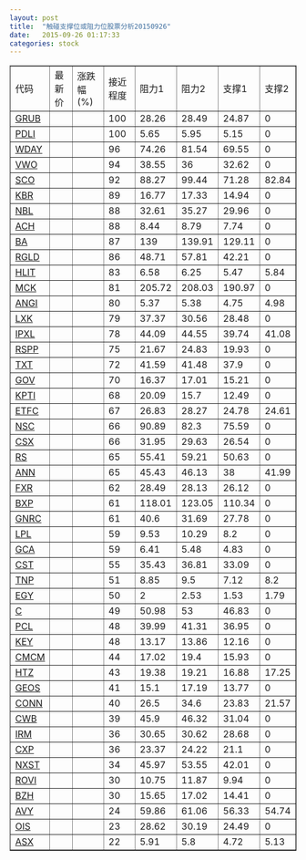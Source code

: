 ```yaml
---
layout: post
title:  "触碰支撑位或阻力位股票分析20150926"
date:   2015-09-26 01:17:33
categories: stock
---
```

<script type="text/javascript">
var stockList = []
stockList.push('gb_grub');
stockList.push('gb_pdli');
stockList.push('gb_wday');
stockList.push('gb_vwo');
stockList.push('gb_sco');
stockList.push('gb_kbr');
stockList.push('gb_nbl');
stockList.push('gb_ach');
stockList.push('gb_ba');
stockList.push('gb_rgld');
stockList.push('gb_hlit');
stockList.push('gb_mck');
stockList.push('gb_angi');
stockList.push('gb_lxk');
stockList.push('gb_ipxl');
stockList.push('gb_rspp');
stockList.push('gb_txt');
stockList.push('gb_gov');
stockList.push('gb_kpti');
stockList.push('gb_etfc');
stockList.push('gb_nsc');
stockList.push('gb_csx');
stockList.push('gb_rs');
stockList.push('gb_ann');
stockList.push('gb_fxr');
stockList.push('gb_bxp');
stockList.push('gb_gnrc');
stockList.push('gb_lpl');
stockList.push('gb_gca');
stockList.push('gb_cst');
stockList.push('gb_tnp');
stockList.push('gb_egy');
stockList.push('gb_c');
stockList.push('gb_pcl');
stockList.push('gb_key');
stockList.push('gb_cmcm');
stockList.push('gb_htz');
stockList.push('gb_geos');
stockList.push('gb_conn');
stockList.push('gb_cwb');
stockList.push('gb_irm');
stockList.push('gb_cxp');
stockList.push('gb_nxst');
stockList.push('gb_rovi');
stockList.push('gb_bzh');
stockList.push('gb_avy');
stockList.push('gb_ois');
stockList.push('gb_asx');
</script>
<table border="1">
 <tr>
 <td>代码</td>
 <td>最新价</td>
 <td>涨跌幅(%)</td>
 <td>接近程度</td>
 <td>阻力1</td>
 <td>阻力2</td>
 <td>支撑1</td>
 <td>支撑2</td>
</tr>
  <tr id="grub" class="green">
  <td><a href="http://stock.finance.sina.com.cn/usstock/quotes/GRUB.html" target="_blank">GRUB</a></td><td></td><td></td><td>100</td><td>28.26</td><td>28.49</td><td>24.87</td><td>0</td></tr>
  <tr id="pdli" class="green">
  <td><a href="http://stock.finance.sina.com.cn/usstock/quotes/PDLI.html" target="_blank">PDLI</a></td><td></td><td></td><td>100</td><td>5.65</td><td>5.95</td><td>5.15</td><td>0</td></tr>
  <tr id="wday" class="red">
  <td><a href="http://stock.finance.sina.com.cn/usstock/quotes/WDAY.html" target="_blank">WDAY</a></td><td></td><td></td><td>96</td><td>74.26</td><td>81.54</td><td>69.55</td><td>0</td></tr>
  <tr id="vwo" class="green">
  <td><a href="http://stock.finance.sina.com.cn/usstock/quotes/VWO.html" target="_blank">VWO</a></td><td></td><td></td><td>94</td><td>38.55</td><td>36</td><td>32.62</td><td>0</td></tr>
  <tr id="sco" class="green">
  <td><a href="http://stock.finance.sina.com.cn/usstock/quotes/SCO.html" target="_blank">SCO</a></td><td></td><td></td><td>92</td><td>88.27</td><td>99.44</td><td>71.28</td><td>82.84</td></tr>
  <tr id="kbr" class="red">
  <td><a href="http://stock.finance.sina.com.cn/usstock/quotes/KBR.html" target="_blank">KBR</a></td><td></td><td></td><td>89</td><td>16.77</td><td>17.33</td><td>14.94</td><td>0</td></tr>
  <tr id="nbl" class="red">
  <td><a href="http://stock.finance.sina.com.cn/usstock/quotes/NBL.html" target="_blank">NBL</a></td><td></td><td></td><td>88</td><td>32.61</td><td>35.27</td><td>29.96</td><td>0</td></tr>
  <tr id="ach" class="green">
  <td><a href="http://stock.finance.sina.com.cn/usstock/quotes/ACH.html" target="_blank">ACH</a></td><td></td><td></td><td>88</td><td>8.44</td><td>8.79</td><td>7.74</td><td>0</td></tr>
  <tr id="ba" class="green">
  <td><a href="http://stock.finance.sina.com.cn/usstock/quotes/BA.html" target="_blank">BA</a></td><td></td><td></td><td>87</td><td>139</td><td>139.91</td><td>129.11</td><td>0</td></tr>
  <tr id="rgld" class="red">
  <td><a href="http://stock.finance.sina.com.cn/usstock/quotes/RGLD.html" target="_blank">RGLD</a></td><td></td><td></td><td>86</td><td>48.71</td><td>57.81</td><td>42.21</td><td>0</td></tr>
  <tr id="hlit" class="green">
  <td><a href="http://stock.finance.sina.com.cn/usstock/quotes/HLIT.html" target="_blank">HLIT</a></td><td></td><td></td><td>83</td><td>6.58</td><td>6.25</td><td>5.47</td><td>5.84</td></tr>
  <tr id="mck" class="green">
  <td><a href="http://stock.finance.sina.com.cn/usstock/quotes/MCK.html" target="_blank">MCK</a></td><td></td><td></td><td>81</td><td>205.72</td><td>208.03</td><td>190.97</td><td>0</td></tr>
  <tr id="angi" class="green">
  <td><a href="http://stock.finance.sina.com.cn/usstock/quotes/ANGI.html" target="_blank">ANGI</a></td><td></td><td></td><td>80</td><td>5.37</td><td>5.38</td><td>4.75</td><td>4.98</td></tr>
  <tr id="lxk" class="green">
  <td><a href="http://stock.finance.sina.com.cn/usstock/quotes/LXK.html" target="_blank">LXK</a></td><td></td><td></td><td>79</td><td>37.37</td><td>30.56</td><td>28.48</td><td>0</td></tr>
  <tr id="ipxl" class="red">
  <td><a href="http://stock.finance.sina.com.cn/usstock/quotes/IPXL.html" target="_blank">IPXL</a></td><td></td><td></td><td>78</td><td>44.09</td><td>44.55</td><td>39.74</td><td>41.08</td></tr>
  <tr id="rspp" class="green">
  <td><a href="http://stock.finance.sina.com.cn/usstock/quotes/RSPP.html" target="_blank">RSPP</a></td><td></td><td></td><td>75</td><td>21.67</td><td>24.83</td><td>19.93</td><td>0</td></tr>
  <tr id="txt" class="green">
  <td><a href="http://stock.finance.sina.com.cn/usstock/quotes/TXT.html" target="_blank">TXT</a></td><td></td><td></td><td>72</td><td>41.59</td><td>41.48</td><td>37.9</td><td>0</td></tr>
  <tr id="gov" class="red">
  <td><a href="http://stock.finance.sina.com.cn/usstock/quotes/GOV.html" target="_blank">GOV</a></td><td></td><td></td><td>70</td><td>16.37</td><td>17.01</td><td>15.21</td><td>0</td></tr>
  <tr id="kpti" class="green">
  <td><a href="http://stock.finance.sina.com.cn/usstock/quotes/KPTI.html" target="_blank">KPTI</a></td><td></td><td></td><td>68</td><td>20.09</td><td>15.7</td><td>12.49</td><td>0</td></tr>
  <tr id="etfc" class="red">
  <td><a href="http://stock.finance.sina.com.cn/usstock/quotes/ETFC.html" target="_blank">ETFC</a></td><td></td><td></td><td>67</td><td>26.83</td><td>28.27</td><td>24.78</td><td>24.61</td></tr>
  <tr id="nsc" class="green">
  <td><a href="http://stock.finance.sina.com.cn/usstock/quotes/NSC.html" target="_blank">NSC</a></td><td></td><td></td><td>66</td><td>90.89</td><td>82.3</td><td>75.59</td><td>0</td></tr>
  <tr id="csx" class="green">
  <td><a href="http://stock.finance.sina.com.cn/usstock/quotes/CSX.html" target="_blank">CSX</a></td><td></td><td></td><td>66</td><td>31.95</td><td>29.63</td><td>26.54</td><td>0</td></tr>
  <tr id="rs" class="red">
  <td><a href="http://stock.finance.sina.com.cn/usstock/quotes/RS.html" target="_blank">RS</a></td><td></td><td></td><td>65</td><td>55.41</td><td>59.21</td><td>50.63</td><td>0</td></tr>
  <tr id="ann" class="red">
  <td><a href="http://stock.finance.sina.com.cn/usstock/quotes/ANN.html" target="_blank">ANN</a></td><td></td><td></td><td>65</td><td>45.43</td><td>46.13</td><td>38</td><td>41.99</td></tr>
  <tr id="fxr" class="green">
  <td><a href="http://stock.finance.sina.com.cn/usstock/quotes/FXR.html" target="_blank">FXR</a></td><td></td><td></td><td>62</td><td>28.49</td><td>28.13</td><td>26.12</td><td>0</td></tr>
  <tr id="bxp" class="red">
  <td><a href="http://stock.finance.sina.com.cn/usstock/quotes/BXP.html" target="_blank">BXP</a></td><td></td><td></td><td>61</td><td>118.01</td><td>123.05</td><td>110.34</td><td>0</td></tr>
  <tr id="gnrc" class="green">
  <td><a href="http://stock.finance.sina.com.cn/usstock/quotes/GNRC.html" target="_blank">GNRC</a></td><td></td><td></td><td>61</td><td>40.6</td><td>31.69</td><td>27.78</td><td>0</td></tr>
  <tr id="lpl" class="red">
  <td><a href="http://stock.finance.sina.com.cn/usstock/quotes/LPL.html" target="_blank">LPL</a></td><td></td><td></td><td>59</td><td>9.53</td><td>10.29</td><td>8.2</td><td>0</td></tr>
  <tr id="gca" class="green">
  <td><a href="http://stock.finance.sina.com.cn/usstock/quotes/GCA.html" target="_blank">GCA</a></td><td></td><td></td><td>59</td><td>6.41</td><td>5.48</td><td>4.83</td><td>0</td></tr>
  <tr id="cst" class="red">
  <td><a href="http://stock.finance.sina.com.cn/usstock/quotes/CST.html" target="_blank">CST</a></td><td></td><td></td><td>55</td><td>35.43</td><td>36.81</td><td>33.09</td><td>0</td></tr>
  <tr id="tnp" class="green">
  <td><a href="http://stock.finance.sina.com.cn/usstock/quotes/TNP.html" target="_blank">TNP</a></td><td></td><td></td><td>51</td><td>8.85</td><td>9.5</td><td>7.12</td><td>8.2</td></tr>
  <tr id="egy" class="red">
  <td><a href="http://stock.finance.sina.com.cn/usstock/quotes/EGY.html" target="_blank">EGY</a></td><td></td><td></td><td>50</td><td>2</td><td>2.53</td><td>1.53</td><td>1.79</td></tr>
  <tr id="c" class="red">
  <td><a href="http://stock.finance.sina.com.cn/usstock/quotes/C.html" target="_blank">C</a></td><td></td><td></td><td>49</td><td>50.98</td><td>53</td><td>46.83</td><td>0</td></tr>
  <tr id="pcl" class="red">
  <td><a href="http://stock.finance.sina.com.cn/usstock/quotes/PCL.html" target="_blank">PCL</a></td><td></td><td></td><td>48</td><td>39.99</td><td>41.31</td><td>36.95</td><td>0</td></tr>
  <tr id="key" class="green">
  <td><a href="http://stock.finance.sina.com.cn/usstock/quotes/KEY.html" target="_blank">KEY</a></td><td></td><td></td><td>48</td><td>13.17</td><td>13.86</td><td>12.16</td><td>0</td></tr>
  <tr id="cmcm" class="green">
  <td><a href="http://stock.finance.sina.com.cn/usstock/quotes/CMCM.html" target="_blank">CMCM</a></td><td></td><td></td><td>44</td><td>17.02</td><td>19.4</td><td>15.93</td><td>0</td></tr>
  <tr id="htz" class="green">
  <td><a href="http://stock.finance.sina.com.cn/usstock/quotes/HTZ.html" target="_blank">HTZ</a></td><td></td><td></td><td>43</td><td>19.38</td><td>19.21</td><td>16.88</td><td>17.25</td></tr>
  <tr id="geos" class="red">
  <td><a href="http://stock.finance.sina.com.cn/usstock/quotes/GEOS.html" target="_blank">GEOS</a></td><td></td><td></td><td>41</td><td>15.1</td><td>17.19</td><td>13.77</td><td>0</td></tr>
  <tr id="conn" class="red">
  <td><a href="http://stock.finance.sina.com.cn/usstock/quotes/CONN.html" target="_blank">CONN</a></td><td></td><td></td><td>40</td><td>26.5</td><td>34.6</td><td>23.83</td><td>21.57</td></tr>
  <tr id="cwb" class="red">
  <td><a href="http://stock.finance.sina.com.cn/usstock/quotes/CWB.html" target="_blank">CWB</a></td><td></td><td></td><td>39</td><td>45.9</td><td>46.32</td><td>31.04</td><td>0</td></tr>
  <tr id="irm" class="red">
  <td><a href="http://stock.finance.sina.com.cn/usstock/quotes/IRM.html" target="_blank">IRM</a></td><td></td><td></td><td>36</td><td>30.65</td><td>30.62</td><td>28.68</td><td>0</td></tr>
  <tr id="cxp" class="red">
  <td><a href="http://stock.finance.sina.com.cn/usstock/quotes/CXP.html" target="_blank">CXP</a></td><td></td><td></td><td>36</td><td>23.37</td><td>24.22</td><td>21.1</td><td>0</td></tr>
  <tr id="nxst" class="red">
  <td><a href="http://stock.finance.sina.com.cn/usstock/quotes/NXST.html" target="_blank">NXST</a></td><td></td><td></td><td>34</td><td>45.97</td><td>53.55</td><td>42.01</td><td>0</td></tr>
  <tr id="rovi" class="green">
  <td><a href="http://stock.finance.sina.com.cn/usstock/quotes/ROVI.html" target="_blank">ROVI</a></td><td></td><td></td><td>30</td><td>10.75</td><td>11.87</td><td>9.94</td><td>0</td></tr>
  <tr id="bzh" class="red">
  <td><a href="http://stock.finance.sina.com.cn/usstock/quotes/BZH.html" target="_blank">BZH</a></td><td></td><td></td><td>30</td><td>15.65</td><td>17.02</td><td>14.41</td><td>0</td></tr>
  <tr id="avy" class="green">
  <td><a href="http://stock.finance.sina.com.cn/usstock/quotes/AVY.html" target="_blank">AVY</a></td><td></td><td></td><td>24</td><td>59.86</td><td>61.06</td><td>56.33</td><td>54.74</td></tr>
  <tr id="ois" class="red">
  <td><a href="http://stock.finance.sina.com.cn/usstock/quotes/OIS.html" target="_blank">OIS</a></td><td></td><td></td><td>23</td><td>28.62</td><td>30.19</td><td>24.49</td><td>0</td></tr>
  <tr id="asx" class="green">
  <td><a href="http://stock.finance.sina.com.cn/usstock/quotes/ASX.html" target="_blank">ASX</a></td><td></td><td></td><td>22</td><td>5.91</td><td>5.8</td><td>4.72</td><td>5.13</td></tr>
</table>
